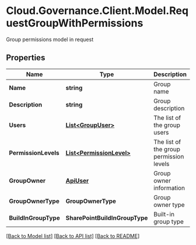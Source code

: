 # Cloud.Governance.Client.Model.RequestGroupWithPermissions
Group permissions model in request
## Properties

Name | Type | Description | Notes
------------ | ------------- | ------------- | -------------
**Name** | **string** | Group name | [optional] 
**Description** | **string** | Group description | [optional] 
**Users** | [**List&lt;GroupUser&gt;**](GroupUser.md) | The list of the group users | [optional] 
**PermissionLevels** | [**List&lt;PermissionLevel&gt;**](PermissionLevel.md) | The list of the group permission levels | [optional] 
**GroupOwner** | [**ApiUser**](ApiUser.md) | Group owner information | [optional] 
**GroupOwnerType** | **GroupOwnerType** | Group owner type | [optional] 
**BuildInGroupType** | **SharePointBuildInGroupType** | Built-in group type | [optional] 

[[Back to Model list]](../README.md#documentation-for-models) [[Back to API list]](../README.md#documentation-for-api-endpoints) [[Back to README]](../README.md)

